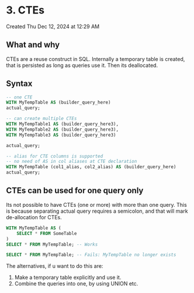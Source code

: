 # 3. CTEs
Created Thu Dec 12, 2024 at 12:29 AM

## What and why
CTEs are a reuse construct in SQL.
Internally a temporary table is created, that is persisted as long as queries use it. Then its deallocated.

## Syntax
```sql
-- one CTE
WITH MyTempTable AS (builder_query_here)
actual_query;
```

```sql
-- can create multiple CTEs
WITH MyTempTable1 AS (builder_query_here3),
WITH MyTempTable2 AS (builder_query_here3),
WITH MyTempTable3 AS (builder_query_here3)

actual_query;
```

```sql
-- alias for CTE columns is supported
-- no need of AS in col aliases at CTE declaration
WITH MyTempTable (col1_alias, col2_alias) AS (builder_query_here)
actual_query;
```
## CTEs can be used for one query only
Its not possible to have CTEs (one or more) with more than one query.
This is because separating actual query requires a semicolon, and that will mark de-allocation for CTEs.

```sql
WITH MyTempTable AS (
    SELECT * FROM SomeTable
)
SELECT * FROM MyTempTable; -- Works

SELECT * FROM MyTempTable; -- Fails: MyTempTable no longer exists
```

The alternatives, if u want to do this are:
1. Make a temporary table explicitly and use it.
2. Combine the queries into one, by using UNION etc.